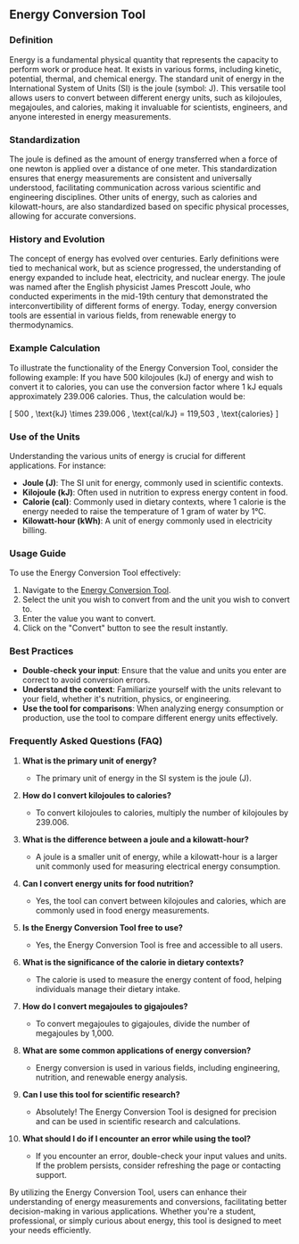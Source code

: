 ## Energy Conversion Tool

### Definition
Energy is a fundamental physical quantity that represents the capacity to perform work or produce heat. It exists in various forms, including kinetic, potential, thermal, and chemical energy. The standard unit of energy in the International System of Units (SI) is the joule (symbol: J). This versatile tool allows users to convert between different energy units, such as kilojoules, megajoules, and calories, making it invaluable for scientists, engineers, and anyone interested in energy measurements.

### Standardization
The joule is defined as the amount of energy transferred when a force of one newton is applied over a distance of one meter. This standardization ensures that energy measurements are consistent and universally understood, facilitating communication across various scientific and engineering disciplines. Other units of energy, such as calories and kilowatt-hours, are also standardized based on specific physical processes, allowing for accurate conversions.

### History and Evolution
The concept of energy has evolved over centuries. Early definitions were tied to mechanical work, but as science progressed, the understanding of energy expanded to include heat, electricity, and nuclear energy. The joule was named after the English physicist James Prescott Joule, who conducted experiments in the mid-19th century that demonstrated the interconvertibility of different forms of energy. Today, energy conversion tools are essential in various fields, from renewable energy to thermodynamics.

### Example Calculation
To illustrate the functionality of the Energy Conversion Tool, consider the following example: If you have 500 kilojoules (kJ) of energy and wish to convert it to calories, you can use the conversion factor where 1 kJ equals approximately 239.006 calories. Thus, the calculation would be:

\[ 
500 \, \text{kJ} \times 239.006 \, \text{cal/kJ} = 119,503 \, \text{calories} 
\]

### Use of the Units
Understanding the various units of energy is crucial for different applications. For instance:
- **Joule (J)**: The SI unit for energy, commonly used in scientific contexts.
- **Kilojoule (kJ)**: Often used in nutrition to express energy content in food.
- **Calorie (cal)**: Commonly used in dietary contexts, where 1 calorie is the energy needed to raise the temperature of 1 gram of water by 1°C.
- **Kilowatt-hour (kWh)**: A unit of energy commonly used in electricity billing.

### Usage Guide
To use the Energy Conversion Tool effectively:
1. Navigate to the [Energy Conversion Tool](https://www.inayam.co/unit-converter/energy).
2. Select the unit you wish to convert from and the unit you wish to convert to.
3. Enter the value you want to convert.
4. Click on the "Convert" button to see the result instantly.

### Best Practices
- **Double-check your input**: Ensure that the value and units you enter are correct to avoid conversion errors.
- **Understand the context**: Familiarize yourself with the units relevant to your field, whether it's nutrition, physics, or engineering.
- **Use the tool for comparisons**: When analyzing energy consumption or production, use the tool to compare different energy units effectively.

### Frequently Asked Questions (FAQ)

1. **What is the primary unit of energy?**
   - The primary unit of energy in the SI system is the joule (J).

2. **How do I convert kilojoules to calories?**
   - To convert kilojoules to calories, multiply the number of kilojoules by 239.006.

3. **What is the difference between a joule and a kilowatt-hour?**
   - A joule is a smaller unit of energy, while a kilowatt-hour is a larger unit commonly used for measuring electrical energy consumption.

4. **Can I convert energy units for food nutrition?**
   - Yes, the tool can convert between kilojoules and calories, which are commonly used in food energy measurements.

5. **Is the Energy Conversion Tool free to use?**
   - Yes, the Energy Conversion Tool is free and accessible to all users.

6. **What is the significance of the calorie in dietary contexts?**
   - The calorie is used to measure the energy content of food, helping individuals manage their dietary intake.

7. **How do I convert megajoules to gigajoules?**
   - To convert megajoules to gigajoules, divide the number of megajoules by 1,000.

8. **What are some common applications of energy conversion?**
   - Energy conversion is used in various fields, including engineering, nutrition, and renewable energy analysis.

9. **Can I use this tool for scientific research?**
   - Absolutely! The Energy Conversion Tool is designed for precision and can be used in scientific research and calculations.

10. **What should I do if I encounter an error while using the tool?**
    - If you encounter an error, double-check your input values and units. If the problem persists, consider refreshing the page or contacting support.

By utilizing the Energy Conversion Tool, users can enhance their understanding of energy measurements and conversions, facilitating better decision-making in various applications. Whether you're a student, professional, or simply curious about energy, this tool is designed to meet your needs efficiently.